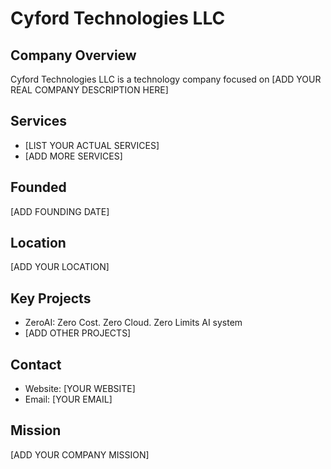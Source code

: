 # Cyford Technologies LLC

## Company Overview
Cyford Technologies LLC is a technology company focused on [ADD YOUR REAL COMPANY DESCRIPTION HERE]

## Services
- [LIST YOUR ACTUAL SERVICES]
- [ADD MORE SERVICES]

## Founded
[ADD FOUNDING DATE]

## Location
[ADD YOUR LOCATION]

## Key Projects
- ZeroAI: Zero Cost. Zero Cloud. Zero Limits AI system
- [ADD OTHER PROJECTS]

## Contact
- Website: [YOUR WEBSITE]
- Email: [YOUR EMAIL]

## Mission
[ADD YOUR COMPANY MISSION]